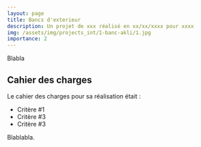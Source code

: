 ```yaml
---
layout: page
title: Bancs d'exterieur
description: Un projet de xxx réalisé en xx/xx/xxxx pour xxxx
img: /assets/img/projects_int/1-banc-akli/1.jpg
importance: 2
---
```


Blabla

## Cahier des charges
Le cahier des charges pour sa réalisation était :

+ Critère #1
+ Critère #3
+ Critère #3

<div class="row">
    <div class="col">
        <img class="img-fluid rounded z-depth-1" src="{{ '/assets/img/projects_int/1-banc-akli/1.jpg' | relative_url }}" alt="" title="Titre image 1"/>
    </div>
    <div class="col">
        <img class="img-fluid rounded z-depth-1" src="{{ '/assets/img/projects_int/1-banc-akli/2.jpg' | relative_url }}" alt="" title="Titre image 2"/>
    </div>
    <div class="col">
        <img class="img-fluid rounded z-depth-1" src="{{ '/assets/img/projects_int/1-banc-akli/2.jpg' | relative_url }}" alt="" title="Titre image 2"/>
    </div>
</div>
<div class="caption">
    Blablabla.
</div>
